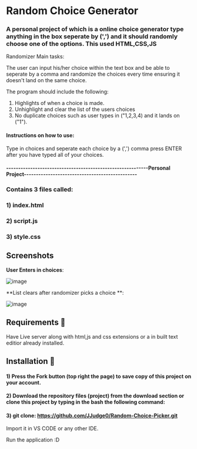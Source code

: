 # Random Choice Generator
### A personal project of which is a online choice generator type anything in the box seperate by (',') and it should randomly choose one of the options. This used HTML,CSS,JS

Randomizer Main tasks: 

The user can input his/her choice within the text box and be able to seperate by a comma and randomize the choices every time ensuring it doesn't land on the same choice.

 The program should include the following: 
 1) Highlights of when a choice is made.
 2) Unhighlight and clear the list of the users choices
 3) No duplicate choices such as user types in ("1,2,3,4) and it lands on ("1").
#### Instructions on how to use: 

Type in choices and seperate each choice by a (',') comma press ENTER after you have typed all of your choices.

#### -----------------------------------------------------------Personal Project-----------------------------------------------

### Contains 3 files called:
### 1) index.html
### 2) script.js
### 3) style.css

## Screenshots


**User Enters in choices**: 

![image](https://user-images.githubusercontent.com/73240114/148647307-6ad04cb4-7b3d-402f-b129-7c91bbe85c86.png)



**List clears after randomizer picks a choice **: 

![image](https://user-images.githubusercontent.com/73240114/148647339-d3c37612-6d7b-4068-b9b5-3bb97f2f2c1f.png)


## Requirements 🔧
Have Live server along with html,js and css extensions or a in built text editior already installed.

## Installation 🔌
#### 1) Press the Fork button (top right the page) to save copy of this project on your account.

#### 2) Download the repository files (project) from the download section or clone this project by typing in the bash the following command:

#### 3) git clone: https://github.com/JJudge0/Random-Choice-Picker.git
Import it in VS CODE or any other IDE.

Run the application :D
